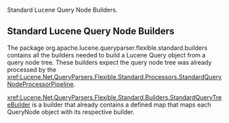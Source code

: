 ﻿
<!--
 Licensed to the Apache Software Foundation (ASF) under one or more
 contributor license agreements.  See the NOTICE file distributed with
 this work for additional information regarding copyright ownership.
 The ASF licenses this file to You under the Apache License, Version 2.0
 (the "License"); you may not use this file except in compliance with
 the License.  You may obtain a copy of the License at

     http://www.apache.org/licenses/LICENSE-2.0

 Unless required by applicable law or agreed to in writing, software
 distributed under the License is distributed on an "AS IS" BASIS,
 WITHOUT WARRANTIES OR CONDITIONS OF ANY KIND, either express or implied.
 See the License for the specific language governing permissions and
 limitations under the License.
-->


Standard Lucene Query Node Builders.

## Standard Lucene Query Node Builders

 The package org.apache.lucene.queryparser.flexible.standard.builders contains all the builders needed to build a Lucene Query object from a query node tree. These builders expect the query node tree was already processed by the <xref:Lucene.Net.QueryParsers.Flexible.Standard.Processors.StandardQueryNodeProcessorPipeline>. 

 <xref:Lucene.Net.QueryParsers.Flexible.Standard.Builders.StandardQueryTreeBuilder> is a builder that already contains a defined map that maps each QueryNode object with its respective builder. 